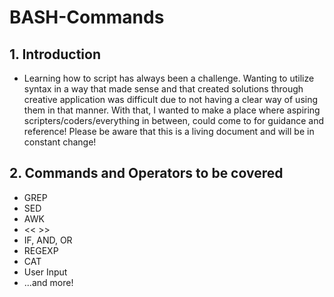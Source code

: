 # BASH-Commands

## 1. Introduction
- Learning how to script has always been a challenge. Wanting to utilize syntax in a way that made sense and that created solutions through creative application was difficult due to not having a clear way of using them in that manner. With that, I wanted to make a place where aspiring scripters/coders/everything in between, could come to for guidance and reference! Please be aware that this is a living document and will be in constant change!

## 2. Commands and Operators to be covered
- GREP
- SED
- AWK
- << >>
- IF, AND, OR
- REGEXP
- CAT
- User Input
- ...and more!

